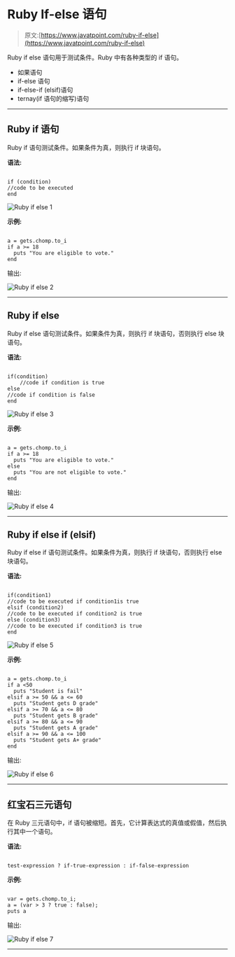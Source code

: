 # Ruby If-else 语句

> 原文:[https://www.javatpoint.com/ruby-if-else](https://www.javatpoint.com/ruby-if-else)

Ruby if else 语句用于测试条件。Ruby 中有各种类型的 if 语句。

*   如果语句
*   if-else 语句
*   if-else-if (elsif)语句
*   ternay(if 语句的缩写)语句

* * *

## Ruby if 语句

Ruby if 语句测试条件。如果条件为真，则执行 if 块语句。

**语法:**

```

if (condition)
//code to be executed
end

```

![Ruby if else 1](../Images/cac5d54eb3623be0c57fc1587565e86e.png)

**示例:**

```

a = gets.chomp.to_i 
if a >= 18 
  puts "You are eligible to vote." 
end

```

输出:

![Ruby if else 2](../Images/f4041d1dd400813c5742c4260ff7b05e.png)

* * *

## Ruby if else

Ruby if else 语句测试条件。如果条件为真，则执行 if 块语句，否则执行 else 块语句。

**语法:**

```

if(condition)
	//code if condition is true
else
//code if condition is false
end

```

![Ruby if else 3](../Images/e03d4009e6e3228acf7ad5441bbd5cee.png)

**示例:**

```

a = gets.chomp.to_i 
if a >= 18 
  puts "You are eligible to vote." 
else 
  puts "You are not eligible to vote." 
end

```

输出:

![Ruby if else 4](../Images/02eb0668b3ad8f890691ec5e38f7bfe4.png)

* * *

## Ruby if else if (elsif)

Ruby if else if 语句测试条件。如果条件为真，则执行 if 块语句，否则执行 else 块语句。

**语法:**

```

if(condition1)
//code to be executed if condition1is true
elsif (condition2)
//code to be executed if condition2 is true
else (condition3)
//code to be executed if condition3 is true
end

```

![Ruby if else 5](../Images/352e1a2c9e3d573aec51b9406e08959d.png)

**示例:**

```

a = gets.chomp.to_i 
if a <50 
  puts "Student is fail" 
elsif a >= 50 && a <= 60 
  puts "Student gets D grade" 
elsif a >= 70 && a <= 80 
  puts "Student gets B grade" 
elsif a >= 80 && a <= 90 
  puts "Student gets A grade"  
elsif a >= 90 && a <= 100 
  puts "Student gets A+ grade"  
end

```

输出:

![Ruby if else 6](../Images/ce15032e2465a6b87cd4a2a5071baacd.png)

* * *

## 红宝石三元语句

在 Ruby 三元语句中，if 语句被缩短。首先，它计算表达式的真值或假值，然后执行其中一个语句。

**语法:**

```

test-expression ? if-true-expression : if-false-expression

```

**示例:**

```

var = gets.chomp.to_i; 
a = (var > 3 ? true : false);  
puts a 

```

输出:

![Ruby if else 7](../Images/a7234b2595cff996efc9d7c1e463c601.png)

* * *
